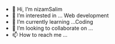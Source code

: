 - 👋 Hi, I’m nizamSalim
- 👀 I’m interested in ... Web development 
- 🌱 I’m currently learning ...Coding
- 💞️ I’m looking to collaborate on ...
- 📫 How to reach me ...

<!---
MnizamSalim/MnizamSalim is a ✨ special ✨ repository because its `README.md` (this file) appears on your GitHub profile.
You can click the Preview link to take a look at your changes.
--->
